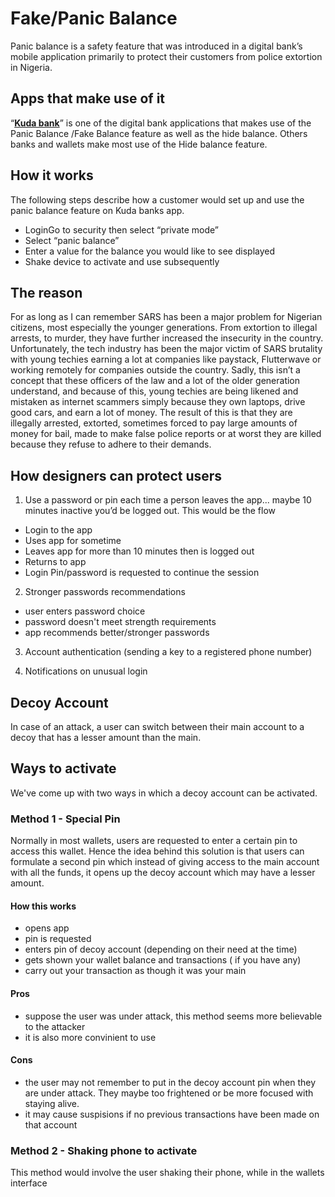 # Fake/Panic Balance

Panic balance is a safety feature that was introduced in a digital bank’s mobile application primarily to protect their customers from police extortion in Nigeria. 

## Apps that make use of it

“[**Kuda bank**](https://kudabank.com/)” is one of the digital bank applications that makes use of the Panic Balance /Fake Balance feature as well as the hide balance. Others banks and wallets make most use of the Hide balance feature.



## How it works

The following steps describe how a customer would set up and use the panic balance feature on Kuda banks app.

- LoginGo to security then select “private mode”
- Select “panic balance”
- Enter a value for the balance you would like to see displayed
-  Shake device to activate and use subsequently 



## The reason

For as long as I can remember SARS has been a major problem for Nigerian citizens, most especially the younger generations. From extortion to illegal arrests, to murder, they have further increased the insecurity in the country. 
Unfortunately, the tech industry has been the major victim of SARS brutality with young techies earning a lot at companies like paystack, Flutterwave or working remotely for companies outside the country.
Sadly, this isn’t a concept that these officers of the law and a lot of the older generation understand, and because of this, young techies are being likened and mistaken as internet scammers simply because they own laptops, drive good cars, and earn a lot of money. The result of this is that they are illegally arrested, extorted, sometimes forced to pay large amounts of money for bail, made to make false police reports or at worst they are killed because they refuse to adhere to their demands.



## How designers can protect users

1. Use a password or pin each time a person leaves the app... maybe 10 minutes inactive you’d be logged out. This would be the flow
  - Login to the app
  - Uses app for sometime
  - Leaves app for more than 10 minutes then is logged out
  - Returns to app
  -  Login Pin/password is requested to continue the session 
2. Stronger passwords recommendations
  - user enters password choice
  - password doesn't meet strength requirements
  - app recommends better/stronger passwords
3. Account authentication (sending a key to a registered phone number)

4. Notifications on unusual login 

   

## Decoy  Account

In case of an attack, a user can switch between their main account to a decoy that has a lesser amount than the main.

## Ways to activate

We've come up with two ways in which a decoy account can be activated.

### Method 1 - Special Pin

Normally in most wallets, users are requested to enter a certain pin to access this wallet. Hence the idea behind this solution is that users can formulate a second pin which instead of giving access to the main account with all the funds, it  opens up the decoy account which may have a lesser amount.

#### How this works

- opens app
- pin is requested
- enters pin of decoy account (depending on their need at the time)
- gets shown your wallet balance and transactions ( if you have any)
- carry out your transaction as though it was your main

#### Pros

- suppose the user was under attack, this method seems more believable to the attacker
- it is also more convinient to use

#### Cons

- the user may not remember to put in the decoy account pin when they are under attack. They maybe too frightened or be more focused with staying alive.
- it may cause suspisions if no previous transactions have been made on that account



### Method 2 - Shaking phone to activate

This method would involve the user shaking their phone, while in the wallets interface

